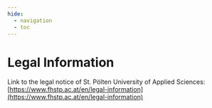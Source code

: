```yaml
---
hide:
  - navigation
  - toc
---
```

# Legal Information

Link to the legal notice of St. Pölten University of Applied Sciences: [https://www.fhstp.ac.at/en/legal-information](https://www.fhstp.ac.at/en/legal-information)
